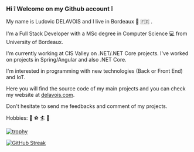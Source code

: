 ### Hi :grey_exclamation: Welcome on my Github account :grey_exclamation:

My name is Ludovic DELAVOIS and I live in Bordeaux :wine_glass: :fr: .

I'm a Full Stack Developer with a MSc degree in Computer Science :computer: from University of Bordeaux.

I'm currently working at CIS Valley on .NET/.NET Core projects. I've worked on projects in Spring/Angular and also .NET Core.

I'm interested in programming with new technologies (Back or Front End) and IoT. 

Here you will find the source code of my main projects and you can check my website at [delavois.com](https://delavois.com).

Don't hesitate to send me feedbacks and comment of my projects.

Hobbies: :tennis: :soccer: :surfer: :ski: 

[![trophy](https://github-profile-trophy.vercel.app/?username=ldelavois)](https://github.com/ldelavois/github-profile-trophy)

[![GitHub Streak](https://github-readme-streak-stats.herokuapp.com/?user=ldelavois)](https://github.com/ldelavois/github-readme-streak-stats)

<!--![Metrics](https://metrics.lecoq.io/ldelavois?template=classic&base.activity=0&base.community=0&base.repositories=0&base.metadata=0&activity=1&languages=1&isocalendar=1&isocalendar.duration=half-year&activity.limit=5&activity.days=14&activity.filter=all&config.timezone=Europe%2FParis&config.animated=true) -->



<!--
**ldelavois/ldelavois** is a ✨ _special_ ✨ repository because its `README.md` (this file) appears on your GitHub profile.

Here are some ideas to get you started:

- 🔭 I’m currently working on ...
- 🌱 I’m currently learning ...
- 👯 I’m looking to collaborate on ...
- 🤔 I’m looking for help with ...
- 💬 Ask me about ...
- 📫 How to reach me: ...
- 😄 Pronouns: ...
- ⚡ Fun fact: ...
-->
